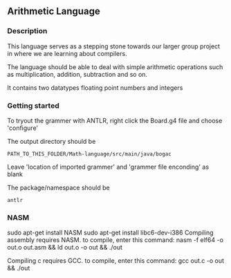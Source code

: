 ## Arithmetic Language

### Description

This language serves as a stepping stone towards our larger
group project in where we are learning about compilers.

The language should be able to deal with simple arithmetic operations
such as multiplication, addition, subtraction and so on.

It contains two datatypes floating point numbers and integers

### Getting started

To tryout the grammer with ANTLR, right click the Board.g4 file
and choose 'configure'

The output directory should be 

```
PATH_TO_THIS_FOLDER/Math-language/src/main/java/bogac
```

Leave 'location of imported grammer' and 'grammer file enconding' as blank

The package/namespace should be

```
antlr
```


### NASM
sudo apt-get install NASM
sudo apt-get install libc6-dev-i386
Compiling assembly requires NASM.
to compile, enter this command:
nasm -f elf64 -o out.o out.asm && ld out.o -o out && ./out

Compiling c requires GCC.
to compile, enter this command:
gcc out.c -o out && ./out